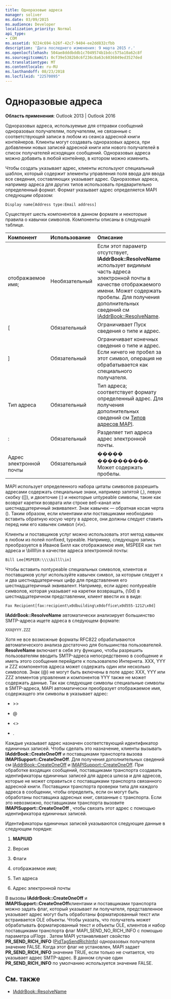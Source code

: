 ```yaml
---
title: Одноразовые адреса
manager: soliver
ms.date: 03/09/2015
ms.audience: Developer
localization_priority: Normal
api_type:
- COM
ms.assetid: 9224c694-b26f-42c7-9404-ee2dd832cfbb
description: 'Дата последнего изменения: 9 марта 2015 г.'
ms.openlocfilehash: 504ae8dddbddb1c7049574b1bdcc575a10a62c8f
ms.sourcegitcommit: 0cf39e5382b8c6f236c8a63c6036849ed3527ded
ms.translationtype: MT
ms.contentlocale: ru-RU
ms.lasthandoff: 08/23/2018
ms.locfileid: "22570095"
---
```

# <a name="one-off-addresses"></a>Одноразовые адреса

**Область применения**: Outlook 2013 | Outlook 2016 
  
Одноразовых адреса, используемые для отправки сообщений одноразовых получателям, получателям, не связанные с соответствующей записи в любом из сеанса адресной книги контейнеров. Клиенты могут создавать одноразовых адреса, при добавлении новых записей адресной книги или нового получателей в список получателей исходящих сообщений. Одноразовых адреса можно добавить в любой контейнер, в котором можно изменить.
  
Чтобы создать указывает адрес, клиенты используют специальный шаблон, который содержит элементы управления поля ввода для ввода все сведения, составляющих указывает адрес. Одноразовых адреса, например адреса для других типов использовать предварительно определенный формат. Формат указывает адрес определяется MAPI следующим образом:
  
`Display name[Address type:Email address]`
  
Существует шесть компонентов в данном формате и некоторые правила о кавычки символов. Компоненты описаны в следующей таблице.
  
|**Компонент**|**Использование**|**Описание**|
|:-----|:-----|:-----|
|отображаемое имя;  <br/> |Необязательный  <br/> |Если этот параметр отсутствует, **IAddrBook::ResolveName** использует видимым часть адреса электронной почты в качестве отображаемого имени. Может содержать пробелы. Для получения дополнительных сведений см [IAddrBook::ResolveName](iaddrbook-resolvename.md).  <br/> |
|[  <br/> |Обязательный  <br/> |Ограничивает Пуск сведения о типе и адрес.  <br/> |
|]  <br/> |Обязательный  <br/> |Ограничивает конечных сведения о типе и адрес. Если ничего не пробел за этот символ, операция не обрабатывается как специального получателя.  <br/> |
|Тип адреса  <br/> |Обязательный  <br/> |Тип адреса; соответствует формату определенный адрес. Для получения дополнительных сведений см [Типов адресов MAPI](mapi-address-types.md).  <br/> |
|:  <br/> |Обязательный  <br/> |Разделяет тип адреса адрес электронной почты.  <br/> |
|Адрес электронной почты  <br/> |Обязательный  <br/> |����� ����������. Может содержать пробелы.  <br/> |
   
MAPI использует определенного набора цитаты символов разрешить адресами содержать специальные знаки, например запятой (,), левую скобку ([]), и двоеточие (:) и некоторые untypeable символы, такие как возврат каретки возврата или строке веб-канал или шестнадцатеричный эквивалент. Знак кавычек — обратная косая черта (\). Таким образом, если клиентами или поставщиками необходимо вставить обратную косую черту в адресе, они должны следует ставить перед ним его кавычек символ (»\\«).
  
Клиенты и поставщиков услуг можно использовать этот метод кавычек в любом из полей nonfixed, typeable. Например, следующую запись преобразуется в Иванов Билл как отображаемое имя, MSPEER как тип адреса и \\billll\in в качестве адреса электронной почты:
  
`Bill Lee[MSPEER:\\\\billl\in]`

Чтобы вставить nontypeable специальных символов, клиентов и поставщиков услуг используйте кавычек символ, за которым следует x и два шестнадцатеричных цифр для представления его шестнадцатеричный эквивалент. Например, если адрес nontypeable символов, которая указывает на каретки возвращать, (\0d) в шестнадцатеричном представлении, клиент ввести их в виде:
  
`Fax Recipient[fax:recipient\x0dbuilding\x0doffice\x0d555-1212\x0d]`

**IAddrBook::ResolveName** автоматически анализирует большинство SMTP-адреса ищете адреса в следующем формате: 
  
`XXX@YYY.ZZZ`

Хотя не все возможные форматы RFC822 обрабатываются автоматического анализа достаточно для большинства пользователей. **ResolveName** включает в себя эту функцию, чтобы разрешить пользователям вводить SMTP-адреса непосредственно в сообщение и иметь этого сообщения перейдите к пользователю Интернета. XXX, YYY и ZZZ компонентов адреса может содержать один или несколько символов. Знак (@) не могут быть включены в поле адрес XXX, YYY или ZZZ элементов управления и компонентов YYY также не может содержать данные. Так как следующие символы специальные символы в SMTP-адреса, MAPI автоматически преобразует отображаемое имя, содержащего эти символы в указывает адрес: 
  
- \>\>
    
- @
    
- \<\>
    
- .
    
Каждые указывает адрес назначен соответствующий идентификатор единичных записей. Чтобы сделать это назначение, клиенты вызывать **IAddrBook::CreateOneOff** и поставщиками транспорта вызова **IMAPISupport::CreateOneOff**. Для получения дополнительных сведений см [IAddrBook::CreateOneOff](iaddrbook-createoneoff.md) и [IMAPISupport::CreateOneOff](imapisupport-createoneoff.md). При обработке входящих сообщений, поставщиками транспорта создавать идентификаторы единичных записей для адреса шлюза и для адресов, которые не может справиться с поставщиками транспорта связанного адресной книги. Поставщики транспорта проверки типа для каждого адреса в сообщении, чтобы определить, если он могут быть обработаны поставщика адресных книг, связанные с транспорта. Если это невозможно, поставщиками транспорта вызовите **IMAPISupport::CreateOneOff** , чтобы связать этот адрес с помощью идентификатора единичных записей. 
  
Идентификаторы единичных записей указываются следующие данные в следующем порядке:
  
1. **MAPIUID**
    
2. Версия
    
3. Флаги
    
4. отображаемое имя;
    
5. Тип адреса
    
6. Адрес электронной почты
    
В вызовы **IAddrBook::CreateOneOff** и **IMAPISupport::CreateOneOff**клиентами и поставщиками транспорта можно задать флаг, который указывает ли получателя, представленное указывает адрес могут быть обработаны форматированный текст или встраивается OLE объекты. Чтобы указать, что получатель может обрабатывать форматированный текст и объекты OLE, клиентов и набор поставщиками транспорта флаг MAPI_SEND_NO_RICH_INFO с помощью параметра _ulFlags_ . Затем MAPI устанавливает свойство **PR_SEND_RICH_INFO** ([PidTagSendRichInfo](pidtagsendrichinfo-canonical-property.md)) одноразовых получателя значение FALSE. Когда этот флаг не установлен, MAPI задает **PR_SEND_RICH_INFO** значение TRUE, если только не считается, что указывает адрес SMTP-адрес. В данном случае один **PR_SEND_RICH_INFO** по умолчанию используется значение FALSE. 
  
## <a name="see-also"></a>См. также

- [IAddrBook::ResolveName](iaddrbook-resolvename.md)

